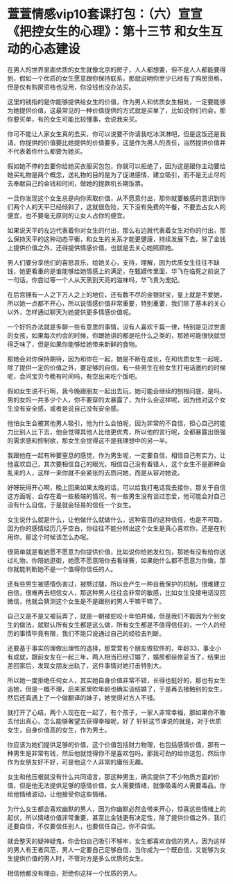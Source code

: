 # 萱萱情感vip10套课打包：（六）宣宣《把控女生的心理》：第十三节 和女生互动的心态建设

在男人的世界里面优质的女生就像北京的房子，人人都想要，但不是人人都能要得到，假如一个优质的女生愿意跟你保持联系，那就说明你至少已经有了购房资格，但是仅有购房资格也没用，你没钱也没办法买。

这里的钱指的是你能够提供给女生的价值，作为男人和优质女生相处，一定要能够为她提供价值，这最常见的一种价值提供的方式就是买单了，比如说你们约会，那你要买单，有的女生可能比较懂事，会说我来买。

你可不能让人家女生真的去买，你可以说要不你请我吃冰淇淋吧，但是这饭还是我请，你提供的价值要比她提供的价值要多，这是作为男人的责任，当然提供价值并不代表着你什么都要为她买。

假如她不停的去要你给她买衣服买包包，你就可以拒绝了，因为这是跟你主动要给她买礼物是两个概念，送礼物的目的是为了促进感情，建立吸引，而不是无止尽的去奉献自己的金钱和时间，做她的提款机长期饭票。

一旦你发现这个女生总是向你索取价值，从不愿意付出，那你就要敏感的意识到你们两个人的天平已经倾斜了，这就很危险，天下没有免费的午餐，不要去占女人的便宜，也不要毫无原则的让女人占你的便宜。

如果说天平的左边代表着你对女生的付出，那么右边就代表着女生对你的付出，那么保持天平的这种动态平衡，和女生的关系才能更健康，持续发展下去，除了金钱上提供价值之外，还得提供情感价值，也就是去关心她照顾她。

男人们要分享他们的喜怒哀乐，给她关心，支持，理解，因为优质女生往往不缺钱，她更看重的是谁能够给她情感上的满足，在甄嬛传里面，华飞在临死之前说了一句话，你尝过等一个人从天黑到天亮的滋味吗，华飞贵为宠妃。

在后宫拥有一人之下万人之上的地位，还有数不尽的金银财宝，皇上就是不爱她，所以她一点都不开心，所以说情感价值非常重要，特别重要，我们除了基本的关心以外，怎样通过聊天为她提供更多情感价值呢。

一个好的办法就是多聊一些有意思的事情，没有人喜欢千篇一律，特别是见过世面的女孩，如果每次约会的时候，你跟她讲的都是吃什么之类的，那她可能很快就觉得乏味了，但是如果你能够给她带来新鲜的食物。

那她会对你保持期待，因为和你在一起，她是不断在成长，在和优质女生一起呢，除了提供一定的价值之外，要足够的自信，有一些男生在给女生打电话邀约的时候呢，会问宝贝今晚有时间吗，有空出来吃个饭吧。

假如女生说不行啊，我今晚跟朋友一起出去玩，她可能会继续的刨根问底，是吗，男的女的一共多少个人，你不要穿的太暴露了，为什么会这样呢，因为他对这个女生没有安全感，或者是说自己没有安全感。

他怕女生会被其他男人吸引，他为什么会怕呢，因为非常的不自信，担心自己的能力比别人比下去，他会觉得其他人比他更优秀，所以他的言行呢，全都暴露出很强的需求感和控制欲，那女生会觉得这不是我理想中的另一半。

我跟他在一起有种要窒息的感觉，作为男生呢，一定要自信，相信自己有实力，让他喜欢自己，其次要相信自己的眼光，相信自己没有看错人，这个女生不是那种会乱来的人，这样一来你就不会紧张的去质问她，而是从容对她说。

好呀玩得开心啊，晚上回来如果太晚的话，可以给我打电话我去接你，那关于自信这方面呢，会存在着一些极端的情况，有一些男生没有谈过恋爱，他可能会对自己没有什么自信，于是就会轻易的信任一个女生。

女生说什么就是什么，让他做什么就做什么，这种盲目的这种信任，也是不可取，因为你的感情经历几乎空白，你往往不能分辨出这个女生是真心喜欢你，还是在利用你，那这个时候该怎么办呢。

很简单就是看她愿不愿意为你提供价值，比如说你给她发红包，那她有没有给你送过礼物，你陪她逛街，她愿不愿意陪你去看球赛，如果她什么都不愿意为你做，那你就能判断她不是一个值得你信任的人。

还有些男生被感情伤害过，被劈过腿，所以会产生一种自我保护的机制，很难建立自信，很难再去相信女人，那这种男人往往会非常的敏感，比如女生没接电话没回微信，他就会猜测这个女生是不是跟别的男人干嘛干嘛了。

自己又是不是又被玩弄了，就是一朝被蛇咬十年怕井绳，但是我们不能因为个别女生的做法，就默认所有女生都是这么做，所有女生都是不值得信任的，一个人的经历的事情毕竟有限，我们不能只说通过自己的经验去判断。

还要基于事实的理做出理性的选择，那萱萱有个朋友做软件的，年龄33，事业小有成就，跟前女友在一起三年，两人相当已经订婚了，婚房都装修妥当了，结果出差回家后，发现女朋友出轨了，这件事情对她打击特别大。

所以她一度拒绝任何女人，其实她自身价值非常不错，长得也挺好的，那也有女生追她，但是一概不理，后来家里吹年龄也确实该结婚了，于是再去接触别的女生，然后还真遇上了一个做翻译的妹子，她觉得对方人不错。

就打开了心结，两个人现在在一起了，有个孩子，一家人非常幸福，那如果你不敢去付出真心，怎么能够奢望去获得幸福呢，好了 轩轩这节课说的就是，对于优质女生，自身价值高的女生，作为男士。

你应该为她们提供足够的价值，这个价值包括财力物理，也包括感情价值，那有一种男生是非常有钱，然后他就觉得你不是喜欢包吗，那我可劲的给你送包，然后你作为女朋友好不好，可是他这个人非常的庸俗无趣。

女生和他压根就没有什么共同语言，那这种男生，确实提供了不少物质方面的价值，但是他无法提供足够的感情价值，女人需要情绪，就像吸毒的人需要毒品，你给他情绪波动，让他接受你这些情绪。

为什么女生都会喜欢幽默的男人，因为你幽默必然会带来开心，惊喜这些情绪上的起伏，所以情绪价值非常重要，甚至比金钱更有决定性，除了提供价值之外，我们还要自信，不仅要信任别人，也要信任自己，你不自信。

就会整天的疑神疑鬼，你会怕自己吸引不够牢，女生都喜欢自信的男人，因为这样的男人有王者风范，男人一定要自己足够自信，当你成为一个既自信，又能够为女生提供价值的男人时，不管对方是多么优质的女生。

相信他都没有理由，拒绝你这样一个优质的男人。